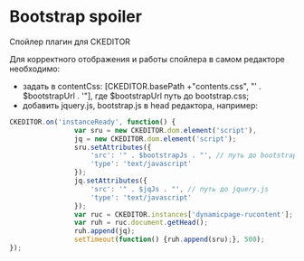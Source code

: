 Bootstrap spoiler
============================
Спойлер плагин для CKEDITOR

Для корректного отображения и работы спойлера в самом редакторе необходимо:
- задать в contentCss: [CKEDITOR.basePath +"contents.css", "' . $bootstrapUrl . '"],
где $bootstrapUrl путь до bootstrap.css;
- добавить jquery.js, bootstrap.js в head редактора, например:

```js
CKEDITOR.on('instanceReady', function() {
                var sru = new CKEDITOR.dom.element('script'),
                jq = new CKEDITOR.dom.element('script');
                sru.setAttributes({
                    'src': '" . $bootstrapJs . "', // путь до bootstrap.js
                    'type': 'text/javascript'
                });
                jq.setAttributes({
                    'src': '" . $jqJs . "', // путь до jquery.js
                    'type': 'text/javascript'
                });
                var ruc = CKEDITOR.instances['dynamicpage-rucontent'];
                var ruh = ruc.document.getHead();
                ruh.append(jq);
                setTimeout(function() {ruh.append(sru);}, 500);
});
```